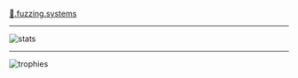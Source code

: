 [👻.fuzzing.systems](http://👻.fuzzing.systems)

---

![stats](https://github-readme-stats.vercel.app/api?username=acidghost&theme=tokyonight&count_private=true&show_icons=true&include_all_commits=true&hide_title=true)

---

![trophies](https://github-profile-trophy.vercel.app/?username=acidghost&theme=tokyonight&no-bg=true&margin-w=15&margin-h=15&column=3&row=6)
